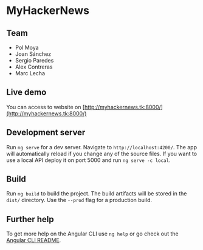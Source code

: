 # MyHackerNews

## Team

 * Pol Moya
 * Joan Sánchez
 * Sergio Paredes
 * Alex Contreras
 * Marc Lecha

## Live demo

You can access to website on  [http://myhackernews.tk:8000/](http://myhackernews.tk:8000/)

## Development server

Run `ng serve` for a dev server. Navigate to `http://localhost:4200/`. The app will automatically reload if you change any of the source files.
If you want to use a local API deploy it on port 5000 and run `ng serve -c local`.

## Build

Run `ng build` to build the project. The build artifacts will be stored in the `dist/` directory. Use the `--prod` flag for a production build.

## Further help

To get more help on the Angular CLI use `ng help` or go check out the [Angular CLI README](https://github.com/angular/angular-cli/blob/master/README.md).
